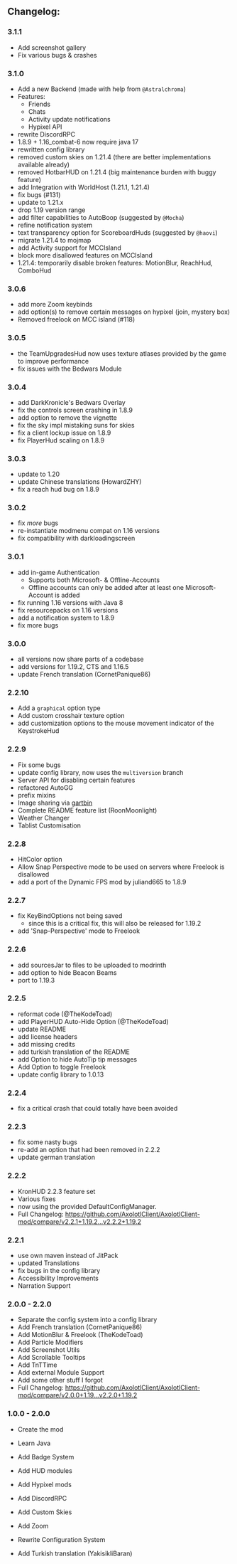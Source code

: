 ## Changelog:

### 3.1.1

- Add screenshot gallery
- Fix various bugs & crashes

### 3.1.0

- Add a new Backend (made with help from `@Astralchroma`)
- Features:
	- Friends
	- Chats
	- Activity update notifications
	- Hypixel API
- rewrite DiscordRPC
- 1.8.9 + 1.16_combat-6 now require java 17
- rewritten config library
- removed custom skies on 1.21.4 (there are better implementations available already)
- removed HotbarHUD on 1.21.4 (big maintenance burden with buggy feature)
- add Integration with WorldHost (1.21.1, 1.21.4)
- fix bugs (#131)
- update to 1.21.x
- drop 1.19 version range
- add filter capabilities to AutoBoop (suggested by `@Mocha`)
- refine notification system
- text transparency option for ScoreboardHuds (suggested by `@haovi`)
- migrate 1.21.4 to mojmap
- add Activity support for MCCIsland
- block more disallowed features on MCCIsland
- 1.21.4: temporarily disable broken features: MotionBlur, ReachHud, ComboHud

### 3.0.6

- add more Zoom keybinds
- add option(s) to remove certain messages on hypixel (join, mystery box)
- Removed freelook on MCC island (#118)

### 3.0.5

- the TeamUpgradesHud now uses texture atlases provided by the game to improve performance
- fix issues with the Bedwars Module

### 3.0.4

- add DarkKronicle's Bedwars Overlay
- fix the controls screen crashing in 1.8.9
- add option to remove the vignette
- fix the sky impl mistaking suns for skies
- fix a client lockup issue on 1.8.9
- fix PlayerHud scaling on 1.8.9

### 3.0.3

- update to 1.20
- update Chinese translations (HowardZHY)
- fix a reach hud bug on 1.8.9

### 3.0.2

- fix *more* bugs
- re-instantiate modmenu compat on 1.16 versions
- fix compatibility with darkloadingscreen

### 3.0.1

- add in-game Authentication
	- Supports both Microsoft- & Offline-Accounts
	- Offline accounts can only be added after at least one Microsoft-Account is added
- fix running 1.16 versions with Java 8
- fix resourcepacks on 1.16 versions
- add a notification system to 1.8.9
- fix more bugs

### 3.0.0

- all versions now share parts of a codebase
- add versions for 1.19.2, CTS and 1.16.5
- update French translation (CornetPanique86)

### 2.2.10

- Add a `graphical` option type
- Add custom crosshair texture option
- add customization options to the mouse movement indicator of the KeystrokeHud

### 2.2.9

- Fix some bugs
- update config library, now uses the `multiversion` branch
- Server API for disabling certain features
- refactored AutoGG
- prefix mixins
- Image sharing via [gartbin](https://bin.gart.sh)
- Complete README feature list (RoonMoonlight)
- Weather Changer
- Tablist Customisation

### 2.2.8

- HitColor option
- Allow Snap Perspective mode to be used on servers where Freelook is disallowed
- add a port of the Dynamic FPS mod by juliand665 to 1.8.9

### 2.2.7

- fix KeyBindOptions not being saved
	- since this is a critical fix, this will also be released for 1.19.2
- add 'Snap-Perspective' mode to Freelook

### 2.2.6

- add sourcesJar to files to be uploaded to modrinth
- add option to hide Beacon Beams
- port to 1.19.3

### 2.2.5

- reformat code (@TheKodeToad)
- add PlayerHUD Auto-Hide Option (@TheKodeToad)
- update README
- add license headers
- add missing credits
- add turkish translation of the README
- add Option to hide AutoTip tip messages
- Add Option to toggle Freelook
- update config library to 1.0.13

### 2.2.4

- fix a critical crash that could totally have been avoided

### 2.2.3

- fix some nasty bugs
- re-add an option that had been removed in 2.2.2
- update german translation

### 2.2.2

- KronHUD 2.2.3 feature set
- Various fixes
- now using the provided DefaultConfigManager.
- Full Changelog: https://github.com/AxolotlClient/AxolotlClient-mod/compare/v2.2.1+1.19.2...v2.2.2+1.19.2


### 2.2.1

- use own maven instead of JitPack
- updated Translations
- fix bugs in the config library
- Accessibility Improvements
- Narration Support

### 2.0.0 - 2.2.0

- Separate the config system into a config library
- Add French translation (CornetPanique86)
- Add MotionBlur & Freelook (TheKodeToad)
- Add Particle Modifiers
- Add Screenshot Utils
- Add Scrollable Tooltips
- Add TnTTime
- Add external Module Support
- Add some other stuff I forgot
- Full Changelog: https://github.com/AxolotlClient/AxolotlClient-mod/compare/v2.0.0+1.19...v2.2.0+1.19.2


### 1.0.0 - 2.0.0

- Create the mod
- Learn Java
- Add Badge System
- Add HUD modules
- Add Hypixel mods
- Add DiscordRPC
- Add Custom Skies
- Add Zoom
- Rewrite Configuration System

- Add Turkish translation (YakisikliBaran)
